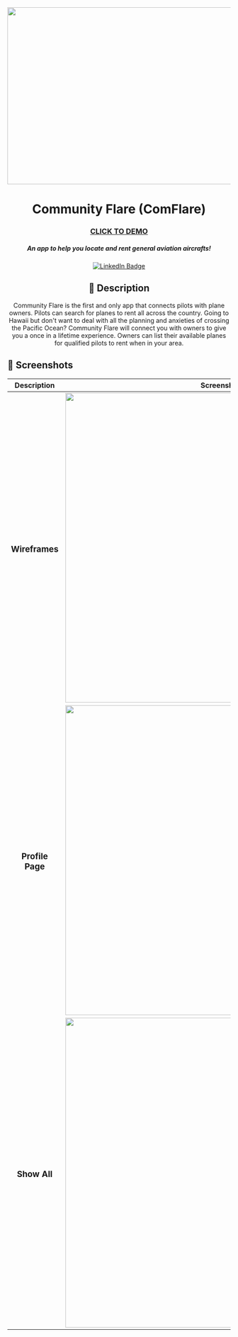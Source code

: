 <div id="header" align="center">

  <img src="https://i.ibb.co/Thvwptn/Screenshot-2023-02-16-at-8-42-30-PM.png" width="800" height="400">

</div>

<div id="description" align="center">

# Community Flare (ComFlare)

### [CLICK TO DEMO](https://com-flare-rdm.herokuapp.com/)

##### An app to help you locate and rent general aviation aircrafts!

[![LinkedIn Badge](https://img.shields.io/badge/-@richardmundy3-blue?style=flat&logo=Linkedin&logoColor=black)](https://www.linkedin.com/in/richardmundy3/)

## :pencil: Description

Community Flare is the first and only app that connects pilots with plane owners. Pilots can search for planes to rent all across the country. Going to Hawaii but don't want to deal with all the planning and anxieties of crossing the Pacific Ocean? Community Flare will connect you with owners to give you a once in a lifetime experience. Owners can list their available planes for qualified pilots to rent when in your area.

  </div>

## :camera_flash: Screenshots

|             Description              | Screenshot                                                                                 |
| :----------------------------------: | ------------------------------------------------------------------------------------------ |
|  <h3 align="center">Wireframes</h3>  | <img src="https://i.ibb.co/vZp15VY/Screenshot-2023-02-16-at-9-14-02-PM.png" width="700" /> |
| <h3 align="center">Profile Page</h3> | <img src="https://i.ibb.co/CPY4Nxw/Screenshot-2023-02-16-at-9-31-38-PM.png" width="700" /> |
|  <h3 align="center">Show All </h3>   | <img src="https://i.ibb.co/s50sT71/Screenshot-2023-02-16-at-9-31-47-PM.png" width="700" /> |
